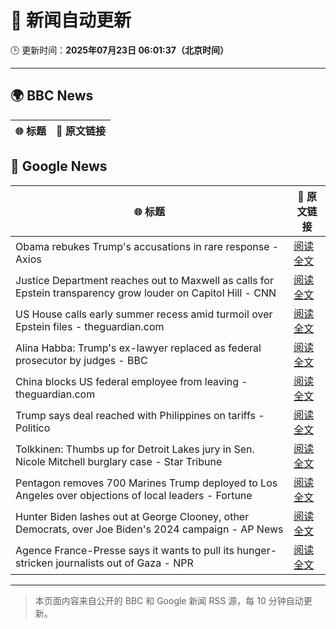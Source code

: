 # 🧠 新闻自动更新

🕒 更新时间：**2025年07月23日 06:01:37（北京时间）**

---

## 🌍 BBC News

| 🌐 标题 | 🔗 原文链接 |
|--------|-------------|

## 📰 Google News

| 🌐 标题 | 🔗 原文链接 |
|--------|-------------|
| Obama rebukes Trump's accusations in rare response - Axios | [阅读全文](https://news.google.com/rss/articles/CBMic0FVX3lxTFB5aVBHSnRZZDRPNENqZUVoMzBIUmJiR2k2SGZQdzlvZ242VEtlc3ZUQmRIdkhpLWVfd3NkZXA4d0R2VnRZOHFGTWtkNE5ZRWRTMEJjRzVOYXRIRFczdjZ6YUNRQUpJMlFFRHNKTlFJb0xNZ0U?oc=5) |
| Justice Department reaches out to Maxwell as calls for Epstein transparency grow louder on Capitol Hill - CNN | [阅读全文](https://news.google.com/rss/articles/CBMieEFVX3lxTFBUSkZzeXJ5emJTUXRmNHZnMW1Ra21qeEpNOGJlYk12Q2p6NjYtaWNsQkVyZHljVE1DQWRneUpldFZIbklDeWU2X0E1MDVybi1HUjRRZWxDYUg3aEJydE9RQ0hkazhSalYwek14SldZZ3hKZkNRZnVGadIBfkFVX3lxTE9vaHN6NWhrX0dOODdCcnlwTENIZWxTWkFFZUFwcF8wOFlsRnp0cEpqTUd1alRrd3BrSlFfMDV2SGdBUjlzbVNHMEJVd19vejE1NnRXdHRJaThVOUw1VFI3aW1KSGlCQXM4cHM4Zkhiczk5LWhkRkptT2VVVHh3QQ?oc=5) |
| US House calls early summer recess amid turmoil over Epstein files - theguardian.com | [阅读全文](https://news.google.com/rss/articles/CBMiigFBVV95cUxOTS11RFdOSm9idHdrd2V1MEZkVFpMNzE3SlctRk9idV9qS3c4bVMtYzVwWUh6SXdzTUJmam9keVIyanBGdTllYVQxUW0yd0JEREhVOS04dnpBLVdTMWloeWdtS0QxbEMtb0NGcFJqN0szY0I4UUlveGNGLUNwTWF0OGliQUZHaGYzbGc?oc=5) |
| Alina Habba: Trump's ex-lawyer replaced as federal prosecutor by judges - BBC | [阅读全文](https://news.google.com/rss/articles/CBMiWkFVX3lxTFA1MURfLV8xR2FSb3FOWEkyZi1uRFhuaTd6QXluaDNmOUEyRzF1SnpHNVcyQTlRa2dRdWs1NGNCcWNSLTJaWmpmMW5zZm9zUlRYNFhxbkROSE51Z9IBX0FVX3lxTE5kOGxNeWp2UlU1eWZac0QxRGhwZkxXSDY2cFNHSU9MNm5EUDFVLXI1Ujk0Q3FBVE54VzdXZ2lJNDNzWnAxd19LRUNIRm9MMXQ3U2dMZXJPbENVMkUySUdn?oc=5) |
| China blocks US federal employee from leaving - theguardian.com | [阅读全文](https://news.google.com/rss/articles/CBMilgFBVV95cUxPclV0YW9Dd09aUS1ScXpBTGhmS0YzSERhM0RIcWdiVTZUcGxXRFN3RlhPb2hEMkstZkVGSGRLS2RyRFY3aGdQYlJIUW0tVUpsUFZxVkl6b3Q3UllybkVOUlVrSmpBWDNYNGY2OXlFYm5GNld3MzRCV2labV8tU2k3ZVBYbmlZZjR3UWJIVm1MMVJSYXY4OGc?oc=5) |
| Trump says deal reached with Philippines on tariffs - Politico | [阅读全文](https://news.google.com/rss/articles/CBMihwFBVV95cUxOS0VIZzhzS3ZMeXB3MlBJUkJEcW1PVUV1SHYyR2VHREwzdXJkRU01NE5SazRzalpBSEVTalVwU2xOSE85WHd1aTByWlIydV8taGZGQ0ZBd19IY0ppVkZ3cGJIWW05V3gwZGJJcXBhVDVGVjRQVjdkWUlVUkhxYjdfbXoya0h5ZWs?oc=5) |
| Tolkkinen: Thumbs up for Detroit Lakes jury in Sen. Nicole Mitchell burglary case - Star Tribune | [阅读全文](https://news.google.com/rss/articles/CBMiuAFBVV95cUxOWHF0bTlWZFpoNERra0ZuMl9BWWlMVzcwdENWd0RfVzZIczhUTHlGcEpxeGlRdGlsUzd1QzMxYWxTX0hIcDZyaEdwMUswQ1pGVXN6VnBKSXl2STViOU53SG5JUnlDTjI0bGR2anhpLVpCVTJWaTh0VEtDOWpQVk9aWkN2X0g1WUtpMUxJQW5zaUxUNnhOMXBQaTVWWDdPNE5oR3JjcUd5UFN1QndydnNTS1g5bDdYOXFV?oc=5) |
| Pentagon removes 700 Marines Trump deployed to Los Angeles over objections of local leaders - Fortune | [阅读全文](https://news.google.com/rss/articles/CBMisgFBVV95cUxNNWdlQmd2NFk5dy15LXpzTlBOWW9iSXB3SHBEZVlISUlLc054eGIySXBjWXotVzNjRmsxVUZ1M3RtV1h0cTFMS0FvU0UxUVNaVWdEZWstZFlOR1kwME0ya0xEMWdaR2lGV0N1eXBBM0Roa0I1RDY3T0RNUlZfNnB6bExxajNWN19Pd0NLdnZEdExqLW1HZWYxNWt0Z1hxZjNTckhGaExYd1g3RlJPd3paOFh3?oc=5) |
| Hunter Biden lashes out at George Clooney, other Democrats, over Joe Biden's 2024 campaign - AP News | [阅读全文](https://news.google.com/rss/articles/CBMipgFBVV95cUxQOUJ2OFFvU19tRFk5alEtX0VwaUNUVlVFd2g4Q3BpU0dIMTl3ZnlKd1BJT3J2MnA4ZzVlWUc2VXdCbk81N0QxYkd6ZWVLSE40VTB5V3NHd2VCY1FicjNodFUwVHVDVkp3ZDFOeUlfR1YzcEVPNjBmZTFHdGlRaEdLZ1pXZk10Z3dwcWotcjBPNE04QkRVTEZEQXU2cGVTUXNEMFdETGVn?oc=5) |
| Agence France-Presse says it wants to pull its hunger-stricken journalists out of Gaza - NPR | [阅读全文](https://news.google.com/rss/articles/CBMif0FVX3lxTE9xUmhXZWstRG5oUjNsVkw2akphbUhuWFJ1YXEybWhiMmt2N0FkM0V2UGZwRFdnUHRCbTJ1NG5PX3ByVy10MkxlUkxlN0VHaXlxYWhva1ljUHJlUFFfb2xMSi1CbTc4Q29IUngtOEoyb2JBa3lVRlgweUdTQ08tdEE?oc=5) |

---
> 本页面内容来自公开的 BBC 和 Google 新闻 RSS 源，每 10 分钟自动更新。